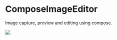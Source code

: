 # ComposeImageEditor

Image capture, preview and editing using compose.


![](https://github.com/gvoltr/ComposeImageEditor/blob/master/demo.gif)
